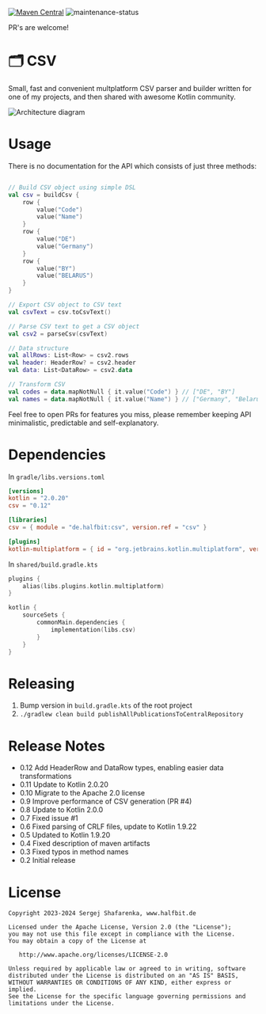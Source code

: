 [![Maven Central](http://img.shields.io/maven-central/v/de.halfbit/csv.svg)](https://central.sonatype.com/artifact/de.halfbit/csv)
![maintenance-status](https://img.shields.io/badge/maintenance-passively--maintained-yellowgreen.svg)

PR's are welcome!

# 🗂 CSV ️

Small, fast and convenient multplatform CSV parser and builder written for one of my projects, and then shared with awesome Kotlin community.

![Architecture diagram](https://www.plantuml.com/plantuml/svg/VP7BQkim48RtUeh1Avz5p3bRSt02oQA5q4AJNUb2aIQEY2v66kT2stUl8ijre51lFFppVtCPBG9nJxtHB1oLxRZd1ZekZhp53LqrWaT1tBOQsK5913GTNS6WsQ4FWnG8FJgwTjaYb1VHpeJc8S0odE2TGVmEo2Nw6XxI_yMTvqcMd7WDQnNe_og6KM-IJYwYMxnG-QU63NbbM_QPgqurScrb9LwUzqkdUsDBomsEJ8GVBKraxf6v4zSzbY9XJ_VK6CmdCb8vIiCE-OQnV2uejgwRQJoXXdrl1IbdGv7x35onwvMMSQrojLd75Z4gW0SOvNjhntt0cpKFDBd7p6soaOJgLJeYb6zLaqvUG-UTx0K6bls_UjXqq9bNxO5c7qrQU3nNN6p_BIP1khEDGZe6kvLpWmJ5twhwLqnFz2DfY_4L65kWbRtHNm00)

# Usage

There is no documentation for the API which consists of just three methods:
```kotlin

// Build CSV object using simple DSL
val csv = buildCsv {
    row {
        value("Code")
        value("Name")
    }
    row {
        value("DE")
        value("Germany")
    }
    row {
        value("BY")
        value("BELARUS")
    }
}

// Export CSV object to CSV text
val csvText = csv.toCsvText()

// Parse CSV text to get a CSV object
val csv2 = parseCsv(csvText)

// Data structure
val allRows: List<Row> = csv2.rows
val header: HeaderRow? = csv2.header
val data: List<DataRow> = csv2.data

// Transform CSV
val codes = data.mapNotNull { it.value("Code") } // ["DE", "BY"]
val names = data.mapNotNull { it.value("Name") } // ["Germany", "Belarus"]
```

Feel free to open PRs for features you miss, please remember keeping API minimalistic, predictable and self-explanatory.

# Dependencies

In `gradle/libs.versions.toml`
```toml
[versions]
kotlin = "2.0.20"
csv = "0.12"

[libraries]
csv = { module = "de.halfbit:csv", version.ref = "csv" }

[plugins]
kotlin-multiplatform = { id = "org.jetbrains.kotlin.multiplatform", version.ref = "kotlin" }
```

In `shared/build.gradle.kts`
```kotlin
plugins {
    alias(libs.plugins.kotlin.multiplatform)
}

kotlin {
    sourceSets {
        commonMain.dependencies {
            implementation(libs.csv)
        }
    }
}
```

# Releasing

1. Bump version in `build.gradle.kts` of the root project
2. `./gradlew clean build publishAllPublicationsToCentralRepository`

# Release Notes

- 0.12 Add HeaderRow and DataRow types, enabling easier data transformations
- 0.11 Update to Kotlin 2.0.20
- 0.10 Migrate to the Apache 2.0 license
- 0.9 Improve performance of CSV generation (PR #4)
- 0.8 Update to Kotlin 2.0.0
- 0.7 Fixed issue #1
- 0.6 Fixed parsing of CRLF files, update to Kotlin 1.9.22
- 0.5 Updated to Kotlin 1.9.20
- 0.4 Fixed description of maven artifacts 
- 0.3 Fixed typos in method names
- 0.2 Initial release

# License
```
Copyright 2023-2024 Sergej Shafarenka, www.halfbit.de

Licensed under the Apache License, Version 2.0 (the "License");
you may not use this file except in compliance with the License.
You may obtain a copy of the License at

   http://www.apache.org/licenses/LICENSE-2.0

Unless required by applicable law or agreed to in writing, software
distributed under the License is distributed on an "AS IS" BASIS,
WITHOUT WARRANTIES OR CONDITIONS OF ANY KIND, either express or implied.
See the License for the specific language governing permissions and
limitations under the License.
```
